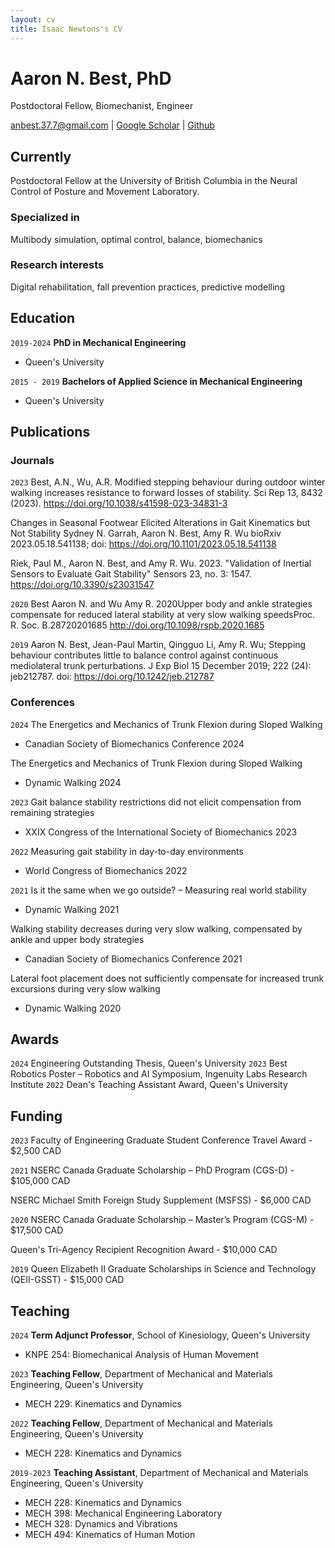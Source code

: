 ```yaml
---
layout: cv
title: Isaac Newtons's CV
---
```

# Aaron N. Best, PhD
Postdoctoral Fellow, Biomechanist, Engineer

<div id="webaddress">
<a href="anbest.37.7@gmail.com">anbest.37.7@gmail.com</a>
| <a href="https://scholar.google.ca/citations?user=MsAESQUAAAAJ&hl=en">Google Scholar</a>
| <a href="https://github.com/AN-Best">Github</a>
</div>


## Currently

Postdoctoral Fellow at the University of British Columbia in the Neural Control of Posture and Movement Laboratory.

### Specialized in

Multibody simulation, optimal control, balance, biomechanics


### Research interests

Digital rehabilitation, fall prevention practices, predictive modelling


## Education

`2019-2024`
__PhD in Mechanical Engineering__
- Queen's University

`2015 - 2019`
__Bachelors of Applied Science in Mechanical Engineering__
- Queen's University

## Publications

<!-- A list is also available [online](http://scholar.google.co.uk/citations?user=LTOTl0YAAAAJ) -->

### Journals

`2023`
 Best, A.N., Wu, A.R. Modified stepping behaviour during outdoor winter walking increases resistance to forward losses of stability. Sci Rep 13, 8432 (2023). https://doi.org/10.1038/s41598-023-34831-3

Changes in Seasonal Footwear Elicited Alterations in Gait Kinematics but Not Stability
Sydney N. Garrah, Aaron N. Best, Amy R. Wu
bioRxiv 2023.05.18.541138; doi: https://doi.org/10.1101/2023.05.18.541138

Riek, Paul M., Aaron N. Best, and Amy R. Wu. 2023. "Validation of Inertial Sensors to Evaluate Gait Stability" Sensors 23, no. 3: 1547. https://doi.org/10.3390/s23031547

`2020`
Best Aaron N. and Wu Amy R. 2020Upper body and ankle strategies compensate for reduced lateral stability at very slow walking speedsProc. R. Soc. B.28720201685
http://doi.org/10.1098/rspb.2020.1685

`2019`
Aaron N. Best, Jean-Paul Martin, Qingguo Li, Amy R. Wu; Stepping behaviour contributes little to balance control against continuous mediolateral trunk perturbations. J Exp Biol 15 December 2019; 222 (24): jeb212787. doi: https://doi.org/10.1242/jeb.212787

### Conferences

`2024`
The Energetics and Mechanics of Trunk Flexion during Sloped Walking
- Canadian Society of Biomechanics Conference 2024

The Energetics and Mechanics of Trunk Flexion during Sloped Walking
- Dynamic Walking 2024

`2023`
Gait balance stability restrictions did not elicit compensation from remaining strategies
- XXIX Congress of the International Society of Biomechanics 2023

`2022`
Measuring gait stability in day-to-day environments
- World Congress of Biomechanics 2022

`2021`
Is it the same when we go outside? – Measuring real world stability
- Dynamic Walking 2021

Walking stability decreases during very slow walking, compensated by ankle and upper body strategies
- Canadian Society of Biomechanics Conference 2021

Lateral foot placement does not sufficiently compensate for increased trunk excursions during very slow walking
- Dynamic Walking 2020 

## Awards

`2024`
Engineering Outstanding Thesis, Queen's University
`2023`
Best Robotics Poster – Robotics and AI Symposium, Ingenuity Labs Research Institute
`2022`
Dean's Teaching Assistant Award, Queen's University


## Funding 

`2023`
Faculty of Engineering Graduate Student Conference Travel Award - $2,500 CAD	

`2021`
NSERC Canada Graduate Scholarship – PhD Program (CGS-D) - $105,000 CAD

NSERC Michael Smith Foreign Study Supplement (MSFSS) - $6,000 CAD

`2020`
NSERC Canada Graduate Scholarship – Master’s Program (CGS-M) - $17,500 CAD

Queen's Tri-Agency Recipient Recognition Award - $10,000 CAD

`2019`
Queen Elizabeth II Graduate Scholarships in Science and Technology (QEII-GSST) - $15,000 CAD          



## Teaching

`2024`
__Term Adjunct Professor__, School of Kinesiology, Queen's University
- KNPE 254: Biomechanical Analysis of Human Movement

`2023`
__Teaching Fellow__, Department of Mechanical and Materials Engineering, Queen's University
- MECH 229: Kinematics and Dynamics

`2022`
__Teaching Fellow__, Department of Mechanical and Materials Engineering, Queen's University
- MECH 228: Kinematics and Dynamics

`2019-2023`
__Teaching Assistant__, Department of Mechanical and Materials Engineering, Queen's University
- MECH 228: Kinematics and Dynamics
- MECH 398: Mechanical Engineering Laboratory
- MECH 328: Dynamics and Vibrations
- MECH 494: Kinematics of Human Motion

<!-- ### Footer

Last updated: May 2013 -->


